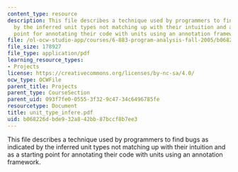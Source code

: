 ```yaml
---
content_type: resource
description: This file describes a technique used by programmers to find bugs as indicated
  by the inferred unit types not matching up with their intuition and as a starting
  point for annotating their code with units using an annotation framework.
file: /ol-ocw-studio-app/courses/6-883-program-analysis-fall-2005/b068226dbde932a842bb87bccf8b7ee3_unit_type_infere.pdf
file_size: 178927
file_type: application/pdf
learning_resource_types:
- Projects
license: https://creativecommons.org/licenses/by-nc-sa/4.0/
ocw_type: OCWFile
parent_title: Projects
parent_type: CourseSection
parent_uid: 093f7fe0-0555-3f32-9c47-34c6496785fe
resourcetype: Document
title: unit_type_infere.pdf
uid: b068226d-bde9-32a8-42bb-87bccf8b7ee3
---
```

This file describes a technique used by programmers to find bugs as indicated by the inferred unit types not matching up with their intuition and as a starting point for annotating their code with units using an annotation framework.